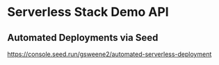 # Serverless Stack Demo API

## Automated Deployments via Seed

https://console.seed.run/gsweene2/automated-serverless-deployment